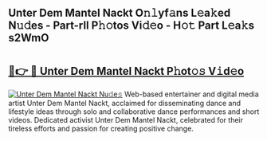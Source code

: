 ## Unter Dem Mantel Nackt O𝚗𝚕yf𝚊ns L𝚎a𝚔ed N𝚞𝚍es - Part-rIl P𝚑𝚘tos Vi𝚍𝚎o - H𝚘𝚝 Part L𝚎a𝚔s s2WmO

# <h2><a href="http://kf5w3nl.oniu.top/?m=Unter+Dem+Mantel+Nackt">🔗👉 🔴 Unter Dem Mantel Nackt P𝚑ot𝚘𝚜 V𝚒d𝚎o</a></h2>

[![Unter Dem Mantel Nackt Nu𝚍e𝚜](https://i.imgur.com/0qMVB7G.gif)](http://kf5w3nl.oniu.top/?m=Unter+Dem+Mantel+Nackt)
Web-based entertainer and digital media artist Unter Dem Mantel Nackt, acclaimed for disseminating dance and lifestyle ideas through solo and collaborative dance performances and short videos. Dedicated activist Unter Dem Mantel Nackt, celebrated for their tireless efforts and passion for creating positive change.  
